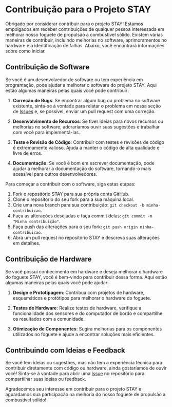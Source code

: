 # Contribuição para o Projeto STAY

Obrigado por considerar contribuir para o projeto STAY! Estamos empolgados em receber contribuições de qualquer pessoa interessada em melhorar nosso foguete de propulsão a combustível sólido. Existem várias maneiras de contribuir, incluindo melhorias no software, aprimoramentos no hardware e a identificação de falhas. Abaixo, você encontrará informações sobre como iniciar.

## Contribuição de Software

Se você é um desenvolvedor de software ou tem experiência em programação, pode ajudar a melhorar o software do projeto STAY. Aqui estão algumas maneiras pelas quais você pode contribuir:

1. **Correção de Bugs**: Se encontrar algum bug ou problema no software existente, sinta-se à vontade para relatar o problema em nossa seção de [Issues](https://github.com/liftorbit/stay-rocket/issues) e, se possível, enviar um pull request com uma correção.

2. **Desenvolvimento de Recursos**: Se tiver ideias para novos recursos ou melhorias no software, adoraríamos ouvir suas sugestões e trabalhar com você para implementá-las.

3. **Teste e Revisão de Código**: Contribuir com testes e revisões de código é extremamente valioso. Ajuda a manter o código de alta qualidade e livre de erros.

4. **Documentação**: Se você é bom em escrever documentação, pode ajudar a melhorar a documentação do software, tornando-o mais acessível para outros desenvolvedores.

Para começar a contribuir com o software, siga estas etapas:

1. Fork o repositório STAY para sua própria conta GitHub.
2. Clone o repositório do seu fork para a sua máquina local.
3. Crie uma nova branch para sua contribuição: `git checkout -b minha-contribuicao`.
4. Faça as alterações desejadas e faça commit delas: `git commit -m "Minha contribuição"`.
5. Faça push das alterações para o seu fork: `git push origin minha-contribuicao`.
6. Abra um pull request no repositório STAY e descreva suas alterações em detalhes.

## Contribuição de Hardware

Se você possui conhecimento em hardware e deseja melhorar o hardware do foguete STAY, você é bem-vindo para contribuir dessa forma. Aqui estão algumas maneiras pelas quais você pode ajudar:

1. **Design e Prototipagem**: Contribua com projetos de hardware, esquemáticos e protótipos para melhorar o hardware do foguete.

2. **Testes de Hardware**: Realize testes de hardware, verifique a funcionalidade dos sensores e do computador de bordo e compartilhe os resultados com a comunidade.

3. **Otimização de Componentes**: Sugira melhorias para os componentes utilizados no foguete e ajude a encontrar soluções mais eficientes.

## Contribuindo com Ideias e Feedback

Se você tem ideias ou sugestões, mas não tem a experiência técnica para contribuir diretamente com código ou hardware, ainda gostaríamos de ouvir você! Sinta-se à vontade para abrir uma [Issue](https://github.com/liftorbit/stay-rocket/issues) no repositório para compartilhar suas ideias ou feedback.

Agradecemos seu interesse em contribuir para o projeto STAY e aguardamos sua participação na melhoria do nosso foguete de propulsão a combustível sólido!
